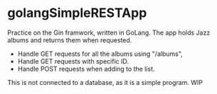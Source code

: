 # golangSimpleRESTApp

Practice on the Gin framwork, written in GoLang. The app holds Jazz albums and returns them when requested.

- Handle GET requests for all the albums using "/albums", 
- Handle GET requests with specific ID.
- Handle POST requests when adding to the list.

This is not connected to a database, as it is a simple program.
WIP
